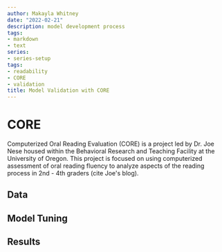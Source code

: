 ```yaml
---
author: Makayla Whitney
date: "2022-02-21"
description: model development process
tags:
- markdown
- text
series:
- series-setup
tags:
- readability
- CORE
- validation
title: Model Validation with CORE
---
```


# CORE
Computerized Oral Reading Evaluation (CORE) is a project led by Dr. Joe Nese housed within the Behavioral Research and Teaching Facility at the University of Oregon. This project is focused on using computerized assessment of oral reading fluency to analyze aspects of the reading process in 2nd - 4th graders (cite Joe's blog). 
## Data
## Model Tuning
## Results

